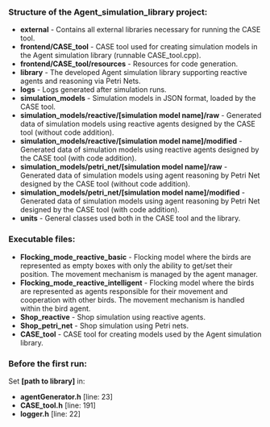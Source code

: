 ### Structure of the Agent_simulation_library project:

- **external** - Contains all external libraries necessary for running the CASE tool.
- **frontend/CASE_tool** - CASE tool used for creating simulation models in the Agent simulation library (runnable CASE_tool.cpp).
- **frontend/CASE_tool/resources** - Resources for code generation.
- **library** - The developed Agent simulation library supporting reactive agents and reasoning via Petri Nets.
- **logs** - Logs generated after simulation runs.
- **simulation_models** - Simulation models in JSON format, loaded by the CASE tool.
- **simulation_models/reactive/[simulation model name]/raw** - Generated data of simulation models using reactive agents designed by the CASE tool (without code addition).
- **simulation_models/reactive/[simulation model name]/modified** - Generated data of simulation models using reactive agents designed by the CASE tool (with code addition).
- **simulation_models/petri_net/[simulation model name]/raw** - Generated data of simulation models using agent reasoning by Petri Net designed by the CASE tool (without code addition).
- **simulation_models/petri_net/[simulation model name]/modified** - Generated data of simulation models using agent reasoning by Petri Net designed by the CASE tool (with code addition).
- **units** - General classes used both in the CASE tool and the library.

### Executable files:

- **Flocking_mode_reactive_basic** - Flocking model where the birds are represented as empty boxes with only the ability to get/set their position. The movement mechanism is managed by the agent manager.
- **Flocking_mode_reactive_intelligent** - Flocking model where the birds are represented as agents responsible for their movement and cooperation with other birds. The movement mechanism is handled within the bird agent.
- **Shop_reactive** - Shop simulation using reactive agents.
- **Shop_petri_net** - Shop simulation using Petri nets.
- **CASE_tool** - CASE tool for creating models used by the Agent simulation library.

### Before the first run:
Set **[path to library]** in:
- **agentGenerator.h** [line: 23]
- **CASE_tool.h** [line: 191]
- **logger.h** [line: 22]